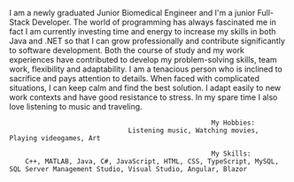 I am a newly graduated Junior Biomedical Engineer and I'm a junior Full-Stack Developer. The world of programming has always fascinated me in fact I am currently investing time and energy to increase my skills in both Java and .NET so that I can grow professionally and contribute significantly to software development. Both the course of study and my work experiences have contributed to develop my problem-solving skills, team work, flexibility and adaptability. I am a tenacious person who is inclined to sacrifice and pays attention to details. When faced with complicated situations, I can keep calm and find the best solution.  I adapt easily to new work contexts and have good resistance to stress. In my spare time I also love listening to music and traveling.

                                                       My Hobbies:
                                  Listening music, Watching movies, Playing videogames, Art

                                                       My Skills:
        C++, MATLAB, Java, C#, JavaScript, HTML, CSS, TypeScript, MySQL, SQL Server Management Studio, Visual Studio, Angular, Blazor

                                                       

